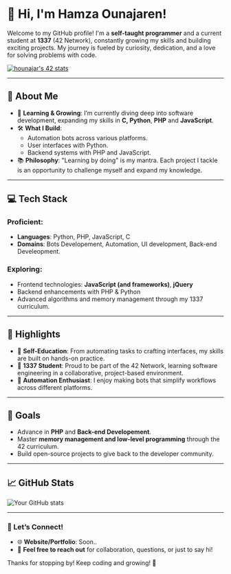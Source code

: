 # 👋 Hi, I'm Hamza Ounajaren!

Welcome to my GitHub profile! I'm a **self-taught programmer** and a current student at **1337** (42 Network), constantly growing my skills and building exciting projects. My journey is fueled by curiosity, dedication, and a love for solving problems with code.

<a href="https://github.com/oakoudad/badge42"><img src="https://badge.mediaplus.ma/greenbinary/hounajar" alt="hounajar's 42 stats" /></a>

---

## 🚀 About Me
- 🌱 **Learning & Growing**: I’m currently diving deep into software development, expanding my skills in **C, Python**, **PHP** and **JavaScript**.
- 🛠️ **What I Build**: 
  - Automation bots across various platforms.
  - User interfaces with Python.
  - Backend systems with PHP and JavaScript.
- 📚 **Philosophy**: "Learning by doing" is my mantra. Each project I tackle is an opportunity to challenge myself and expand my knowledge.

---

## 💻 Tech Stack
### Proficient:
- **Languages**: Python, PHP, JavaScript, C
- **Domains**: Bots Developement, Automation, UI development, Back-end Develeopment.

### Exploring:
- Frontend technologies: **JavaScript (and frameworks)**, **jQuery**
- Backend enhancements with PHP & Python
- Advanced algorithms and memory management through my 1337 curriculum.

---

## 🌟 Highlights
- 🧠 **Self-Education**: From automating tasks to crafting interfaces, my skills are built on hands-on practice.
- 🏫 **1337 Student**: Proud to be part of the 42 Network, learning software engineering in a collaborative, project-based environment.
- 🔧 **Automation Enthusiast**: I enjoy making bots that simplify workflows across different platforms.

---

## 🎯 Goals
- Advance in **PHP** and **Back-end Developement**.
- Master **memory management and low-level programming** through the 42 curriculum.
- Build open-source projects to give back to the developer community.

---

## 📈 GitHub Stats
![Your GitHub stats](https://github-readme-stats.vercel.app/api?username=luuzthebest&show_icons=true&theme=radical)

---

### 🤝 Let’s Connect!
- 🌐 **Website/Portfolio**: Soon..
- 💬 **Feel free to reach out** for collaboration, questions, or just to say hi!

Thanks for stopping by! Keep coding and growing! 🚀

